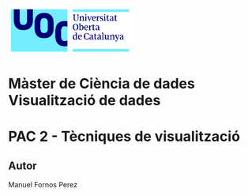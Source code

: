 <img src='/images/uoc_masterbrand_3linies_positiu.png' width='250px'>

# Màster de Ciència de dades <br /> Visualització de dades
# PAC 2 - Tècniques de visualització
## Autor
Manuel Fornos Perez
